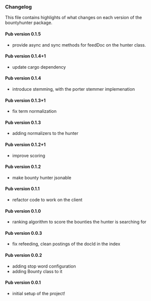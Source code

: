 ### Changelog ###

This file contains highlights of what changes on each version of the bountyhunter package.

#### Pub version 0.1.5 ####

- provide async and sync methods for feedDoc on the hunter class. 

#### Pub version 0.1.4+1 ####

- update cargo dependency 

#### Pub version 0.1.4 ####

- introduce stemming, with the porter stemmer implemenation

#### Pub version 0.1.3+1 ####

- fix term normalization

#### Pub version 0.1.3 ####

- adding normalizers to the hunter

#### Pub version 0.1.2+1 ####

- improve scoring

#### Pub version 0.1.2 ####

- make bounty hunter jsonable

#### Pub version 0.1.1 ####

- refactor code to work on the client

#### Pub version 0.1.0 ####

- ranking algorithm to score the bounties the hunter is searching for

#### Pub version 0.0.3 ####

- fix refeeding, clean postings of the docId in the index

#### Pub version 0.0.2 ####

- adding stop word configuration
- adding Bounty class to it

#### Pub version 0.0.1 ####

- initial setup of the project!